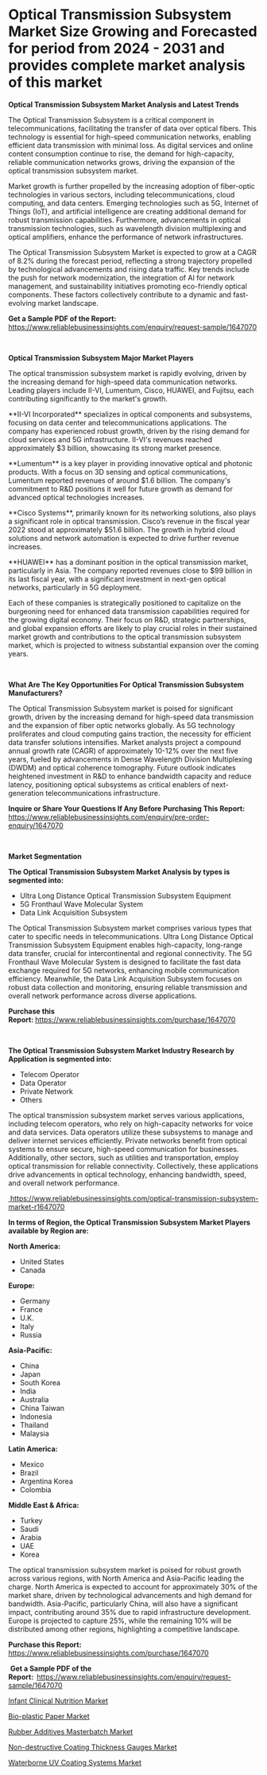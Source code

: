 <p><h1>Optical Transmission Subsystem Market Size Growing and Forecasted for period from 2024 - 2031 and provides complete market analysis of this market</h1></p><p><strong>Optical Transmission Subsystem Market Analysis and Latest Trends</strong></p>
<p><p>The Optical Transmission Subsystem is a critical component in telecommunications, facilitating the transfer of data over optical fibers. This technology is essential for high-speed communication networks, enabling efficient data transmission with minimal loss. As digital services and online content consumption continue to rise, the demand for high-capacity, reliable communication networks grows, driving the expansion of the optical transmission subsystem market.</p><p>Market growth is further propelled by the increasing adoption of fiber-optic technologies in various sectors, including telecommunications, cloud computing, and data centers. Emerging technologies such as 5G, Internet of Things (IoT), and artificial intelligence are creating additional demand for robust transmission capabilities. Furthermore, advancements in optical transmission technologies, such as wavelength division multiplexing and optical amplifiers, enhance the performance of network infrastructures.</p><p>The Optical Transmission Subsystem Market is expected to grow at a CAGR of 8.2% during the forecast period, reflecting a strong trajectory propelled by technological advancements and rising data traffic. Key trends include the push for network modernization, the integration of AI for network management, and sustainability initiatives promoting eco-friendly optical components. These factors collectively contribute to a dynamic and fast-evolving market landscape.</p></p>
<p><strong>Get a Sample PDF of the Report:&nbsp;</strong> <a href="https://www.reliablebusinessinsights.com/enquiry/request-sample/1647070?utm_campaign=1113&utm_medium=2&utm_source=Github&utm_content=ia&utm_term=27102024&utm_id=optical-transmission-subsystem">https://www.reliablebusinessinsights.com/enquiry/request-sample/1647070</a></p>
<p>&nbsp;</p>
<p><strong>Optical Transmission Subsystem Major Market Players</strong></p>
<p><p>The optical transmission subsystem market is rapidly evolving, driven by the increasing demand for high-speed data communication networks. Leading players include II-VI, Lumentum, Cisco, HUAWEI, and Fujitsu, each contributing significantly to the market's growth.</p><p>**II-VI Incorporated** specializes in optical components and subsystems, focusing on data center and telecommunications applications. The company has experienced robust growth, driven by the rising demand for cloud services and 5G infrastructure. II-VI's revenues reached approximately $3 billion, showcasing its strong market presence.</p><p>**Lumentum** is a key player in providing innovative optical and photonic products. With a focus on 3D sensing and optical communications, Lumentum reported revenues of around $1.6 billion. The company's commitment to R&D positions it well for future growth as demand for advanced optical technologies increases.</p><p>**Cisco Systems**, primarily known for its networking solutions, also plays a significant role in optical transmission. Cisco’s revenue in the fiscal year 2022 stood at approximately $51.6 billion. The growth in hybrid cloud solutions and network automation is expected to drive further revenue increases.</p><p>**HUAWEI** has a dominant position in the optical transmission market, particularly in Asia. The company reported revenues close to $99 billion in its last fiscal year, with a significant investment in next-gen optical networks, particularly in 5G deployment.</p><p>Each of these companies is strategically positioned to capitalize on the burgeoning need for enhanced data transmission capabilities required for the growing digital economy. Their focus on R&D, strategic partnerships, and global expansion efforts are likely to play crucial roles in their sustained market growth and contributions to the optical transmission subsystem market, which is projected to witness substantial expansion over the coming years.</p></p>
<p>&nbsp;</p>
<p><strong>What Are The Key Opportunities For Optical Transmission Subsystem Manufacturers?</strong></p>
<p><p>The Optical Transmission Subsystem market is poised for significant growth, driven by the increasing demand for high-speed data transmission and the expansion of fiber optic networks globally. As 5G technology proliferates and cloud computing gains traction, the necessity for efficient data transfer solutions intensifies. Market analysts project a compound annual growth rate (CAGR) of approximately 10-12% over the next five years, fueled by advancements in Dense Wavelength Division Multiplexing (DWDM) and optical coherence tomography. Future outlook indicates heightened investment in R&D to enhance bandwidth capacity and reduce latency, positioning optical subsystems as critical enablers of next-generation telecommunications infrastructure.</p></p>
<p><strong>Inquire or Share Your Questions If Any Before Purchasing This Report:</strong> <a href="https://www.reliablebusinessinsights.com/enquiry/pre-order-enquiry/1647070?utm_campaign=1113&utm_medium=2&utm_source=Github&utm_content=ia&utm_term=27102024&utm_id=optical-transmission-subsystem">https://www.reliablebusinessinsights.com/enquiry/pre-order-enquiry/1647070</a></p>
<p>&nbsp;</p>
<p><strong>Market Segmentation</strong></p>
<p><strong>The Optical Transmission Subsystem Market Analysis by types is segmented into:</strong></p>
<p><ul><li>Ultra Long Distance Optical Transmission Subsystem Equipment</li><li>5G Fronthaul Wave Molecular System</li><li>Data Link Acquisition Subsystem</li></ul></p>
<p><p>The Optical Transmission Subsystem market comprises various types that cater to specific needs in telecommunications. Ultra Long Distance Optical Transmission Subsystem Equipment enables high-capacity, long-range data transfer, crucial for intercontinental and regional connectivity. The 5G Fronthaul Wave Molecular System is designed to facilitate the fast data exchange required for 5G networks, enhancing mobile communication efficiency. Meanwhile, the Data Link Acquisition Subsystem focuses on robust data collection and monitoring, ensuring reliable transmission and overall network performance across diverse applications.</p></p>
<p><strong>Purchase this Report:&nbsp;</strong><a href="https://www.reliablebusinessinsights.com/purchase/1647070?utm_campaign=1113&utm_medium=2&utm_source=Github&utm_content=ia&utm_term=27102024&utm_id=optical-transmission-subsystem">https://www.reliablebusinessinsights.com/purchase/1647070</a></p>
<p>&nbsp;</p>
<p><strong>The Optical Transmission Subsystem Market Industry Research by Application is segmented into:</strong></p>
<p><ul><li>Telecom Operator</li><li>Data Operator</li><li>Private Network</li><li>Others</li></ul></p>
<p><p>The optical transmission subsystem market serves various applications, including telecom operators, who rely on high-capacity networks for voice and data services. Data operators utilize these subsystems to manage and deliver internet services efficiently. Private networks benefit from optical systems to ensure secure, high-speed communication for businesses. Additionally, other sectors, such as utilities and transportation, employ optical transmission for reliable connectivity. Collectively, these applications drive advancements in optical technology, enhancing bandwidth, speed, and overall network performance.</p></p>
<p><a href="https://www.reliablebusinessinsights.com/optical-transmission-subsystem-market-r1647070?utm_campaign=1113&utm_medium=2&utm_source=Github&utm_content=ia&utm_term=27102024&utm_id=optical-transmission-subsystem">&nbsp;https://www.reliablebusinessinsights.com/optical-transmission-subsystem-market-r1647070</a></p>
<p><strong>In terms of Region, the Optical Transmission Subsystem Market Players available by Region are:</strong></p>
<p>
    <p> <strong> North America: </strong>
        <ul>
            <li>United States</li>
            <li>Canada</li>
        </ul>
        </p> 
    <p> <strong> Europe: </strong>
        <ul>
            <li>Germany</li>
            <li>France</li>
            <li>U.K.</li>
            <li>Italy</li>
            <li>Russia</li>
        </ul>
        </p> 
    <p> <strong> Asia-Pacific: </strong>
        <ul>
            <li>China</li>
            <li>Japan</li>
            <li>South Korea</li>
            <li>India</li>
            <li>Australia</li>
            <li>China Taiwan</li>
            <li>Indonesia</li>
            <li>Thailand</li>
            <li>Malaysia</li>
        </ul>
        </p> 
    <p> <strong> Latin America: </strong>
        <ul>
            <li>Mexico</li>
            <li>Brazil</li>
            <li>Argentina Korea</li>
            <li>Colombia</li>
        </ul>
        </p> 
    <p> <strong> Middle East & Africa: </strong>
        <ul>
            <li>Turkey</li>
            <li>Saudi</li>
            <li>Arabia</li>
            <li>UAE</li>
            <li>Korea</li>
        </ul>
    </p>
    </p>
<p><p>The optical transmission subsystem market is poised for robust growth across various regions, with North America and Asia-Pacific leading the charge. North America is expected to account for approximately 30% of the market share, driven by technological advancements and high demand for bandwidth. Asia-Pacific, particularly China, will also have a significant impact, contributing around 35% due to rapid infrastructure development. Europe is projected to capture 25%, while the remaining 10% will be distributed among other regions, highlighting a competitive landscape.</p></p>
<p><strong>Purchase this Report: </strong><a href="https://www.reliablebusinessinsights.com/purchase/1647070?utm_campaign=1113&utm_medium=2&utm_source=Github&utm_content=ia&utm_term=27102024&utm_id=optical-transmission-subsystem">https://www.reliablebusinessinsights.com/purchase/1647070</a></p>
<p>&nbsp;<strong>Get a Sample PDF of the Report:&nbsp;&nbsp;</strong><a href="https://www.reliablebusinessinsights.com/enquiry/request-sample/1647070?utm_campaign=1113&utm_medium=2&utm_source=Github&utm_content=ia&utm_term=27102024&utm_id=optical-transmission-subsystem">https://www.reliablebusinessinsights.com/enquiry/request-sample/1647070</a></p>
<p><strong></strong></p>
<p><p><a href="https://www.linkedin.com/pulse/infant-clinical-nutrition-market-outlook-share-analysis--seoke?utm_campaign=1113&utm_medium=2&utm_source=Github&utm_content=ia&utm_term=27102024&utm_id=optical-transmission-subsystem">Infant Clinical Nutrition Market</a></p><p><a href="https://github.com/baldonopiturbeu/Market-Research-Report-List-1/blob/main/bio-plastic-paper-market.md?utm_campaign=1113&utm_medium=2&utm_source=Github&utm_content=ia&utm_term=27102024&utm_id=optical-transmission-subsystem">Bio-plastic Paper Market</a></p><p><a href="https://github.com/delmasportse2/Market-Research-Report-List-1/blob/main/rubber-additives-masterbatch-market.md?utm_campaign=1113&utm_medium=2&utm_source=Github&utm_content=ia&utm_term=27102024&utm_id=optical-transmission-subsystem">Rubber Additives Masterbatch Market</a></p><p><a href="https://issuu.com/reportprime-2/docs/non-destructive-coating-thickness-g_1ac6c83200c32f?utm_campaign=1113&utm_medium=2&utm_source=Github&utm_content=ia&utm_term=27102024&utm_id=optical-transmission-subsystem">Non-destructive Coating Thickness Gauges Market</a></p><p><a href="https://www.linkedin.com/pulse/waterborne-uv-coating-systems-market-size-type-product-eyz2e?utm_campaign=1113&utm_medium=2&utm_source=Github&utm_content=ia&utm_term=27102024&utm_id=optical-transmission-subsystem">Waterborne UV Coating Systems Market</a></p></p>
